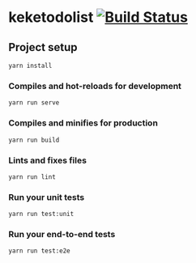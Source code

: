 # keketodolist [![Build Status](https://travis-ci.com/domliang/try-travis.svg?branch=master)](https://travis-ci.com/domliang/try-travis)

## Project setup
```
yarn install
```

### Compiles and hot-reloads for development
```
yarn run serve
```

### Compiles and minifies for production
```
yarn run build
```

### Lints and fixes files
```
yarn run lint
```

### Run your unit tests
```
yarn run test:unit
```

### Run your end-to-end tests
```
yarn run test:e2e
```
